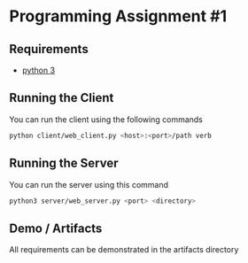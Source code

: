 # Programming Assignment #1

## Requirements

- [python 3](https://www.python.org/downloads/)

## Running the Client

You can run the client using the following commands

```bash
python client/web_client.py <host>:<port>/path verb
```

## Running the Server

You can run the server using this command

```bash
python3 server/web_server.py <port> <directory>
```

## Demo / Artifacts

All requirements can be demonstrated in the artifacts directory